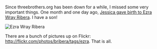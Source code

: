 Since threebrothers.org has been down for a while, I missed some very important things.  One month and one day ago, <a href="http://jeskybera.blogspot.com/2008/07/baby-formerly-known-as-spud.html">Jessica gave birth to Ezra Wray Ribera</a>.  I have a son!

<img src="//farm4.static.flickr.com/3085/2730011801_0b6c13dd9d.jpg" alt="Ezra Wray Ribera" />

There are a bunch of pictures up on Flickr: <a href="http://flickr.com/photos/bribera/tags/ezra">http://flickr.com/photos/bribera/tags/ezra</a>.  That is all.
